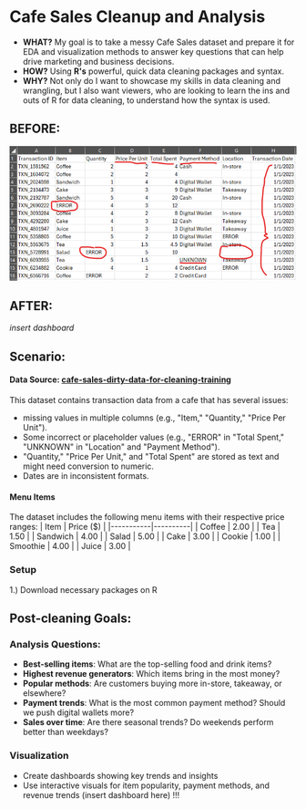 # Cafe Sales Cleanup and Analysis
- **WHAT?** My goal is to take a messy Cafe Sales dataset and prepare it for EDA and visualization methods to answer key questions that can help drive marketing and business decisions.
- **HOW?** Using **R's** powerful, quick data cleaning packages and syntax.
- **WHY?** Not only do I want to showcase my skills in data cleaning and wrangling, but I also want viewers, who are looking to learn the ins and outs of R for data cleaning, to understand how the syntax is used.

## BEFORE:
![messy_data](messy_data_example.png)

## AFTER:
*insert dashboard*


## Scenario:
#### Data Source: [cafe-sales-dirty-data-for-cleaning-training](https://www.kaggle.com/datasets/ahmedmohamed2003/cafe-sales-dirty-data-for-cleaning-training) 
This dataset contains transaction data from a cafe that has several issues:
- missing values in multiple columns (e.g., "Item," "Quantity," "Price Per Unit").
- Some incorrect or placeholder values (e.g., "ERROR" in "Total Spent," "UNKNOWN" in "Location" and "Payment Method").
- "Quantity," "Price Per Unit," and "Total Spent" are stored as text and might need conversion to numeric.
- Dates are in inconsistent formats.

#### Menu Items
The dataset includes the following menu items with their respective price ranges:
| Item      | Price ($) |
|-----------|----------|
| Coffee    | 2.00     |
| Tea       | 1.50     |
| Sandwich  | 4.00     |
| Salad     | 5.00     |
| Cake      | 3.00     |
| Cookie    | 1.00     |
| Smoothie  | 4.00     |
| Juice     | 3.00     |

### Setup
1.) Download necessary packages on R


## Post-cleaning Goals:
  ### Analysis Questions:
  - **Best-selling items**: What are the top-selling food and drink items?
  - **Highest revenue generators**: Which items bring in the most money?
  - **Popular methods**: Are customers buying more in-store, takeaway, or elsewhere?
  - **Payment trends**: What is the most common payment method? Should we push digital wallets more?
  - **Sales over time**: Are there seasonal trends? Do weekends perform better than weekdays?
 
  ### Visualization
  - Create dashboards showing key trends and insights
  - Use interactive visuals for item popularity, payment methods, and revenue trends
    (insert dashboard here) !!!
